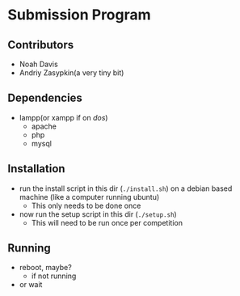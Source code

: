 # Submission Program

## Contributors
- Noah Davis
- Andriy Zasypkin(a very tiny bit)

## Dependencies
- lampp(or xampp if on *dos*)
  - apache
  - php
  - mysql

## Installation
- run the install script in this dir (`./install.sh`)
  on a debian based machine (like a computer running ubuntu)
  - This only needs to be done once
- now run the setup script in this dir (`./setup.sh`)
  - This will need to be run once per competition

## Running
- reboot, maybe?
  - if not running
- or wait
